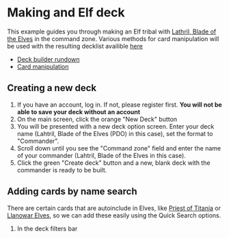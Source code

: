 # Making and Elf deck

This example guides you through making an Elf tribal with [Lathril, Blade of the Elves](https://scryfall.com/card/fdn/242/lathril-blade-of-the-elves) in the command zone.
Various methods for card manipulation will be used with the resulting decklist availible [here](https://archidekt.com/decks/12532933/lahtril_blade_of_the_elves_pdo)

- [Deck builder rundown](https://github.com/VitezslavMusil/PDO/blob/main/deck_builder.md)
- [Card manipulation](https://github.com/VitezslavMusil/PDO/blob/main/card_manipulation.md)

## Creating a new deck
1. If you have an account, log in. If not, please register first. **You will not be able to save your deck without an account**
2. On the main screen, click the orange "New Deck" button
3. You will be presented with a new deck option screen. Enter your deck name (Lahtril, Blade of the Elves (PDO) in this case), set the format to "Commander".
4. Scroll down until you see the "Command zone" field and enter the name of your commander (Lahtril, Blade of the Elves in this case).
5. Click the green "Create deck" button and a new, blank deck with the commander is ready to be built.

## Adding cards by name search
There are certain cards that are autoinclude in Elves, like [Priest of Titania](https://scryfall.com/card/mh3/286/priest-of-titania) or [Llanowar Elves](https://scryfall.com/card/fdn/227/llanowar-elves), so we can add these easily using the Quick Search options.

1. In the deck filters bar
